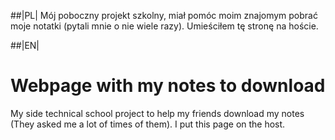 ##|PL|
Mój poboczny projekt szkolny, miał pomóc moim znajomym pobrać moje notatki (pytali mnie o nie wiele razy). Umieściłem tę stronę na hoście.

##|EN|
# Webpage with my notes to download
My side technical school project to help my friends download my notes (They asked me a lot of times of them). I put this page on the host.

